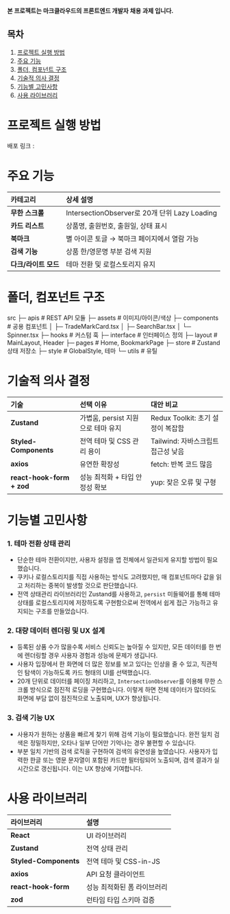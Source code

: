 **본 프로젝트는 마크클라우드의 프론트엔드 개발자 채용 과제 입니다.**

## 목차

1. [프로젝트 실행 방법](#프로젝트-실행-방법)
2. [주요 기능](#주요-기능)
3. [폴더, 컴포넌트 구조](#폴더-컴포넌트-구조)
4. [기술적 의사 결정](#기술적-의사-결정)
5. [기능별 고민사항](#기능별-고민사항)
6. [사용 라이브러리](#사용-라이브러리)

# 프로젝트 실행 방법

배포 링크 : []()

# 주요 기능

| 카테고리             | 상세 설명                                     |
| :------------------- | :-------------------------------------------- |
| **무한 스크롤**      | IntersectionObserver로 20개 단위 Lazy Loading |
| **카드 리스트**      | 상품명, 출원번호, 출원일, 상태 표시           |
| **북마크**           | 별 아이콘 토글 → 북마크 페이지에서 열람 가능  |
| **검색 기능**        | 상품 한/영문명 부분 검색 지원                 |
| **다크/라이트 모드** | 테마 전환 및 로컬스토리지 유지                |

# 폴더, 컴포넌트 구조

src
├─ apis # REST API 모듈
├─ assets # 이미지/아이콘/색상
├─ components # 공용 컴포넌트
│ ├─ TradeMarkCard.tsx
│ ├─ SearchBar.tsx
│ └─ Spinner.tsx
├─ hooks # 커스텀 훅
├─ interface # 인터페이스 정의
├─ layout # MainLayout, Header
├─ pages # Home, BookmarkPage
├─ store # Zustand 상태 저장소
├─ style # GlobalStyle, 테마
└─ utils # 유틸

# 기술적 의사 결정

| 기술                      | 선택 이유                          | 대안 비교                          |
| :------------------------ | :--------------------------------- | :--------------------------------- |
| **Zustand**               | 가볍움, persist 지원으로 테마 유지 | Redux Toolkit: 초기 설정이 복잡함  |
| **Styled-Components**     | 전역 테마 및 CSS 관리 용이         | Tailwind: 자바스크립트 접근성 낮음 |
| **axios**                 | 유연한 확장성                      | fetch: 반복 코드 많음              |
| **react-hook-form + zod** | 성능 최적화 + 타입 안정성 확보     | yup: 잦은 오류 및 구형             |

# 기능별 고민사항

### 1. 테마 전환 상태 관리

- 단순한 테마 전환이지만, 사용자 설정을 앱 전체에서 일관되게 유지할 방법이 필요했습니다.
- 쿠키나 로컬스토리지를 직접 사용하는 방식도 고려했지만, 매 컴포넌트마다 값을 읽고 처리하는 중복이 발생할 것으로 판단했습니다.
- 전역 상태관리 라이브러리인 Zustand를 사용하고, `persist` 미들웨어를 통해 테마 상태를 로컬스토리지에 저장하도록 구현함으로써 전역에서 쉽게 접근 가능하고 유지되는 구조를 만들었습니다.

### 2. 대량 데이터 렌더링 및 UX 설계

- 등록된 상품 수가 많을수록 서비스 신뢰도는 높아질 수 있지만, 모든 데이터를 한 번에 렌더링할 경우 사용자 경험과 성능에 문제가 생깁니다.
- 사용자 입장에서 한 화면에 더 많은 정보를 보고 있다는 인상을 줄 수 있고, 직관적인 탐색이 가능하도록 카드 형태의 UI를 선택했습니다.
- 20개 단위로 데이터를 페이징 처리하고, `IntersectionObserver`를 이용해 무한 스크롤 방식으로 점진적 로딩을 구현했습니다. 이렇게 하면 전체 데이터가 많더라도 화면에 부담 없이 점진적으로 노출되며, UX가 향상됩니다.

### 3. 검색 기능 UX

- 사용자가 원하는 상품을 빠르게 찾기 위해 검색 기능이 필요했습니다. 완전 일치 검색은 정밀하지만, 오타나 일부 단어만 기억나는 경우 불편할 수 있습니다.
- 부분 일치 기반의 검색 로직을 구현하여 검색의 유연성을 높였습니다. 사용자가 입력한 한글 또는 영문 문자열이 포함된 카드만 필터링되어 노출되며, 검색 결과가 실시간으로 갱신됩니다. 이는 UX 향상에 기여합니다.

# 사용 라이브러리

| 라이브러리            | 설명                        |
| :-------------------- | :-------------------------- |
| **React**             | UI 라이브러리               |
| **Zustand**           | 전역 상태 관리              |
| **Styled-Components** | 전역 테마 및 CSS-in-JS      |
| **axios**             | API 요청 클라이언트         |
| **react-hook-form**   | 성능 최적화된 폼 라이브러리 |
| **zod**               | 런타임 타입 스키마 검증     |
